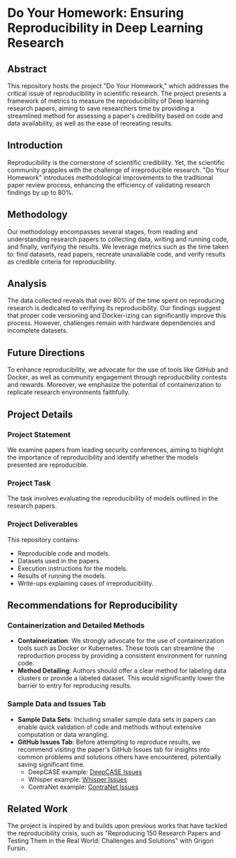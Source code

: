 # Do Your Homework: Ensuring Reproducibility in Deep Learning Research

## Abstract
This repository hosts the project "Do Your Homework," which addresses the critical issue of reproducibility in scientific research. The project presents a framework of metrics to measure the reproducibility of Deep learning research papers, aiming to save researchers time by providing a streamlined method for assessing a paper's credibility based on code and data availability, as well as the ease of recreating results.

## Introduction
Reproducibility is the cornerstone of scientific credibility. Yet, the scientific community grapples with the challenge of irreproducible research. "Do Your Homework" introduces methodological improvements to the traditional paper review process, enhancing the efficiency of validating research findings by up to 80%.

## Methodology
Our methodology encompasses several stages, from reading and understanding research papers to collecting data, writing and running code, and finally, verifying the results. We leverage metrics such as the time taken to: find datasets, read papers, recreate unavailable code, and verify results as credible criteria for reproducibility.

## Analysis
The data collected reveals that over 80% of the time spent on reproducing research is dedicated to verifying its reproducibility. Our findings suggest that proper code versioning and Docker-izing can significantly improve this process. However, challenges remain with hardware dependencies and incomplete datasets.

## Future Directions
To enhance reproducibility, we advocate for the use of tools like GitHub and Docker, as well as community engagement through reproducibility contests and rewards. Moreover, we emphasize the potential of containerization to replicate research environments faithfully.

## Project Details

### Project Statement
We examine papers from leading security conferences, aiming to highlight the importance of reproducibility and identify whether the models presented are reproducible.

### Project Task
The task involves evaluating the reproducibility of models outlined in the research papers.

### Project Deliverables
This repository contains:
- Reproducible code and models.
- Datasets used in the papers.
- Execution instructions for the models.
- Results of running the models.
- Write-ups explaining cases of irreproducibility.

## Recommendations for Reproducibility

### Containerization and Detailed Methods
- **Containerization**: We strongly advocate for the use of containerization tools such as Docker or Kubernetes. These tools can streamline the reproduction process by providing a consistent environment for running code.
- **Method Detailing**: Authors should offer a clear method for labeling data clusters or provide a labeled dataset. This would significantly lower the barrier to entry for reproducing results.

### Sample Data and Issues Tab
- **Sample Data Sets**: Including smaller sample data sets in papers can enable quick validation of code and methods without extensive computation or data wrangling.
- **GitHub Issues Tab**: Before attempting to reproduce results, we recommend visiting the paper's GitHub Issues tab for insights into common problems and solutions others have encountered, potentially saving significant time.
  - DeepCASE example: [DeepCASE Issues](https://github.com/Thijsvanede/DeepCASE/issues?q=is%3Aissue+is%3Aclosed)
  - Whisper example: [Whisper Issues](https://github.com/fuchuanpu/Whisper/issues)
  - ContraNet example: [ContraNet Issues](https://github.com/cure-lab/ContraNet/issues)

## Related Work
The project is inspired by and builds upon previous works that have tackled the reproducibility crisis, such as "Reproducing 150 Research Papers and Testing Them in the Real World: Challenges and Solutions" with Grigori Fursin.
